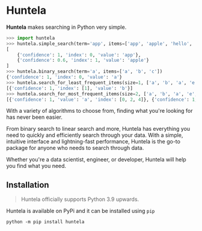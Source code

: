 # Huntela
**Huntela** makes searching in Python very simple.

```python
>>> import huntela
>>> huntela.simple_search(term='app', items=['app', 'apple', 'hello', 'world'])
[
    {'confidence': 1, 'index': 0, 'value': 'app'},
    {'confidence': 0.6, 'index': 1, 'value': 'apple'}
]
>>> huntela.binary_search(term='a', items=['a', 'b', 'c'])
{'confidence': 1, 'index': 0, 'value': 'a'}
>>> huntela.search_for_least_frequent_items(size=1, ['a', 'b', 'a', 'e', 'a', 'e'])
[{'confidence': 1, 'index': [1], 'value': 'b'}]
>>> huntela.search_for_most_frequent_items(size=2, ['a', 'b', 'a', 'e', 'a', 'e'])
[{'confidence': 1, 'value': 'a', 'index': [0, 2, 4]}, {'confidence': 1, 'value': 'e', 'index': [3, 5]}]
```

With a variety of algorithms to choose from, finding what you're looking for has never been easier.

From binary search to linear search and more, Huntela has everything you need to 
quickly and efficiently search through your data. With a simple, intuitive interface
and lightning-fast performance, Huntela is the go-to package for anyone who needs to search through data.

Whether you're a data scientist, engineer, or  developer, Huntela will help you find what you need.

## Installation

> Huntela officially supports Python 3.9 upwards. 

Huntela is available on PyPi and it can be installed using `pip`

```batch
python -m pip install huntela
```
